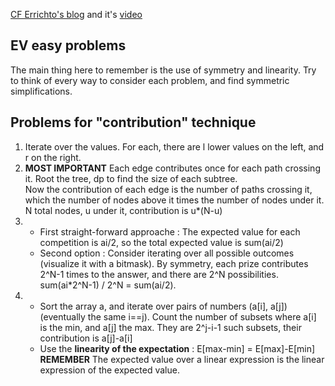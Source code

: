 [CF Errichto's blog](https://codeforces.com/blog/entry/62690) and it's [video](https://www.youtube.com/watch?v=U_h3IjreRek) <br>

## EV easy problems

The main thing here to remember is the use of symmetry and linearity. Try to think of every way to consider each problem, and find symmetric simplifications.

## Problems for "contribution" technique

1. Iterate over the values. For each, there are l lower values on the left, and r on the right.
2. **MOST IMPORTANT** Each edge contributes once for each path crossing it. Root the tree, dp to find the size of each subtree. <br>
   Now the contribution of each edge is the number of paths crossing it, which the number of nodes above it times the number of nodes under it. <br>
   N total nodes, u under it, contribution is u*(N-u)
3. - First straight-forward approache : The expected value for each competition is ai/2, so the total expected value is sum(ai/2)
   - Second option : Consider iterating over all possible outcomes (visualize it with a bitmask). By symmetry, each prize contributes 2^N-1 times to the answer, and there are 2^N possibilities. sum(ai*2^N-1) / 2^N = sum(ai/2).
4. - Sort the array a, and iterate over pairs of numbers (a[i], a[j]) (eventually the same i==j). Count the number of subsets where a[i] is the min, and a[j] the max. They are 2^j-i-1 such subsets, their contribution is a[j]-a[i]
   - Use the **linearity of the expectation** : E[max-min] = E[max]-E[min] <br>
    **REMEMBER** The expected value over a linear expression is the linear expression of the expected value.